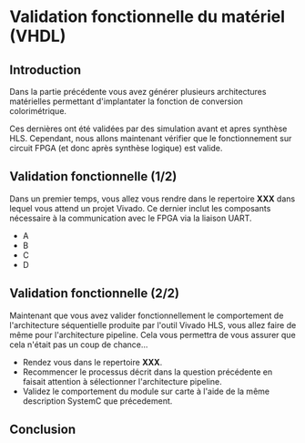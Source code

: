 # Validation fonctionnelle du matériel (VHDL)

##	Introduction

Dans la partie précédente vous avez générer plusieurs architectures matérielles permettant d'implantater la fonction de conversion colorimétrique.

Ces dernières ont été validées par des simulation avant et apres synthèse HLS. Cependant, nous allons maintenant vérifier que le fonctionnement sur circuit FPGA (et donc après synthèse logique) est valide.

##	Validation fonctionnelle (1/2)

Dans un premier temps, vous allez vous rendre dans le repertoire **XXX** dans lequel vous attend un projet Vivado. Ce dernier inclut les composants nécessaire à la communication avec le FPGA via la liaison UART.

- A
- B
- C
- D

##	Validation fonctionnelle (2/2)

Maintenant que vous avez valider fonctionnellement le comportement de l'architecture séquentielle produite par l'outil Vivado HLS, vous allez faire de même pour l'architecture pipeline. Cela vous permettra de vous assurer que cela n'était pas un coup de chance...

- Rendez vous dans le repertoire **XXX**.
- Recommencer le processus décrit dans la question précédente en faisait attention à sélectionner l'architecture pipeline.
- Validez le comportement du module sur carte à l'aide de la même description SystemC que précedement.

## Conclusion
